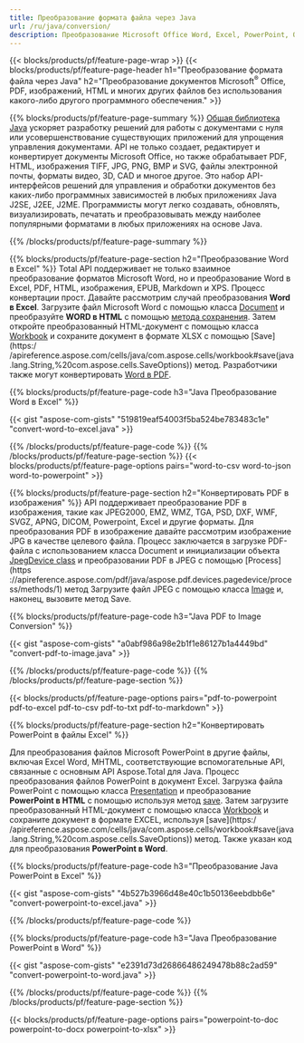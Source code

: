 ```yaml
---
title: Преобразование формата файла через Java 
url: /ru/java/conversion/
description: Преобразование Microsoft Office Word, Excel, PowerPoint, Outlook, PDF, HTML, 3D-изображений, диаграмм, форматов видео и других форматов с помощью всего нескольких строк кода Java.
---
```


{{< blocks/products/pf/feature-page-wrap >}}
{{< blocks/products/pf/feature-page-header h1="Преобразование формата файла через Java" h2="Преобразование документов Microsoft<sup>&reg;</sup> Office, PDF, изображений, HTML и многих других файлов без использования какого-либо другого программного обеспечения." >}}

{{% blocks/products/pf/feature-page-summary %}}
[Общая библиотека Java](https://products.aspose.com/total/java/) ускоряет разработку решений для работы с документами с нуля или усовершенствование существующих приложений для упрощения управления документами. API не только создает, редактирует и конвертирует документы Microsoft Office, но также обрабатывает PDF, HTML, изображения TIFF, JPG, PNG, BMP и SVG, файлы электронной почты, форматы видео, 3D, CAD и многое другое. Это набор API-интерфейсов решений для управления и обработки документов без каких-либо программных зависимостей в любых приложениях Java J2SE, J2EE, J2ME. Программисты могут легко создавать, обновлять, визуализировать, печатать и преобразовывать между наиболее популярными форматами в любых приложениях на основе Java.

{{% /blocks/products/pf/feature-page-summary  %}}

{{% blocks/products/pf/feature-page-section  h2="Преобразование Word в Excel" %}}
Total API поддерживает не только взаимное преобразование форматов Microsoft Word, но и преобразование Word в Excel, PDF, HTML, изображения, EPUB, Markdown и XPS. Процесс конвертации прост. Давайте рассмотрим случай преобразования **Word в Excel**. Загрузите файл Microsoft Word с помощью класса [Document](https://apireference.aspose.com/words/java/com.aspose.words/Document) и преобразуйте **WORD в HTML** с помощью [метода сохранения](https://apireference.aspose.com/words/java/com.aspose.words/Document#save(java.lang.String,com.aspose.words.SaveOptions)). Затем откройте преобразованный HTML-документ с помощью класса [Workbook](https://apireference.aspose.com/cells/java/com.aspose.cells/Workbook) и сохраните документ в формате XLSX с помощью [Save](https:/ /apireference.aspose.com/cells/java/com.aspose.cells/workbook#save(java.lang.String,%20com.aspose.cells.SaveOptions)) метод.
 Разработчики также могут конвертировать [Word в PDF](https://products.aspose.com/words/java/conversion/word-to-pdf/).


{{% blocks/products/pf/feature-page-code h3="Java Преобразование Word в Excel" %}}

{{< gist "aspose-com-gists" "519819eaf54003f5ba524be783483c1e" "convert-word-to-excel.java" >}}

{{% /blocks/products/pf/feature-page-code  %}}
{{% /blocks/products/pf/feature-page-section %}}
{{< blocks/products/pf/feature-page-options pairs="word-to-csv word-to-json word-to-powerpoint" >}}


{{% blocks/products/pf/feature-page-section  h2="Конвертировать PDF в изображения" %}}
API поддерживает преобразование PDF в изображения, такие как JPEG2000, EMZ, WMZ, TGA, PSD, DXF, WMF, SVGZ, APNG, DICOM, Powerpoint, Excel и другие форматы. Для преобразования PDF в изображение давайте рассмотрим изображение JPG в качестве целевого файла. Процесс заключается в загрузке PDF-файла с использованием класса Document и инициализации объекта [JpegDevice class](https://apireference.aspose.com/pdf/java/aspose.pdf.devices/jpegdevice) и преобразовании PDF в JPEG с помощью [Process](https ://apireference.aspose.com/pdf/java/aspose.pdf.devices.pagedevice/process/methods/1) метод
Загрузите файл JPEG с помощью класса [Image](https://apireference.aspose.com/imaging/java/aspose.imaging/image) и, наконец, вызовите метод Save.

{{% blocks/products/pf/feature-page-code h3="Java PDF to Image Conversion" %}}

{{< gist "aspose-com-gists" "a0abf986a98e2b1f1e86127b1a4449bd" "convert-pdf-to-image.java" >}}


{{% /blocks/products/pf/feature-page-code  %}}
{{% /blocks/products/pf/feature-page-section %}}

{{< blocks/products/pf/feature-page-options pairs="pdf-to-powerpoint pdf-to-excel pdf-to-csv pdf-to-txt pdf-to-markdown" >}}

{{% blocks/products/pf/feature-page-section  h2="Конвертировать PowerPoint в файлы Excel" %}}

Для преобразования файлов Microsoft PowerPoint в другие файлы, включая Excel Word, MHTML, соответствующие вспомогательные API, связанные с основным API Aspose.Total для Java. Процесс преобразования файлов PowerPoint в документ Excel. Загрузка файла PowerPoint с помощью класса [Presentation](https://apireference.aspose.com/slides/java/com.aspose.slides/Presentation) и преобразование **PowerPoint в HTML** с помощью используя метод [save](https://apireference.aspose.com/slides/java/com.aspose.slides/Presentation#save-java.lang.String-int-com.aspose.slides.ISaveOptions-). Затем загрузите преобразованный HTML-документ с помощью класса [Workbook](https://apireference.aspose.com/cells/java/com.aspose.cells/Workbook) и сохраните документ в формате EXCEL, используя [save](https:/ /apireference.aspose.com/cells/java/com.aspose.cells/workbook#save(java.lang.String,%20com.aspose.cells.SaveOptions)) метод. Также указан код для преобразования **PowerPoint в Word**.

{{% blocks/products/pf/feature-page-code h3="Преобразование Java PowerPoint в Excel" %}}

{{< gist "aspose-com-gists" "4b527b3966d48e40c1b50136eebdbb6e" "convert-powerpoint-to-excel.java" >}}

{{% /blocks/products/pf/feature-page-code %}}

{{% blocks/products/pf/feature-page-code h3="Java Преобразование PowerPoint в Word" %}}

{{< gist "aspose-com-gists" "e2391d73d26866486249478b88c2ad59" "convert-powerpoint-to-word.java" >}}

{{% /blocks/products/pf/feature-page-code %}}
{{% /blocks/products/pf/feature-page-section %}}

{{< blocks/products/pf/feature-page-options pairs="powerpoint-to-doc powerpoint-to-docx powerpoint-to-xlsx" >}}